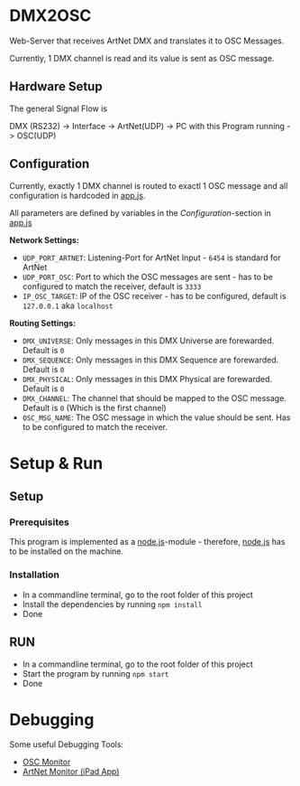 # DMX2OSC

Web-Server that receives ArtNet DMX and translates it to OSC Messages.

Currently, 1 DMX channel is read and its value is sent as OSC message.

## Hardware Setup

The general Signal Flow is

DMX (RS232) -> Interface -> ArtNet(UDP) -> PC with this Program running -> OSC(UDP)

## Configuration

Currently, exactly 1 DMX channel is routed to exactl 1 OSC message and all configuration is hardcoded in [app.js](app.js).

All parameters are defined by variables in the _Configuration_-section in [app.js](app.js)

__Network Settings:__

* ```UDP_PORT_ARTNET```: Listening-Port for ArtNet Input - ```6454``` is standard for ArtNet
* ```UDP_PORT_OSC```: Port to which the OSC messages are sent - has to be configured to match the receiver, default is ```3333```
* ```IP_OSC_TARGET```: IP of the OSC receiver - has to be configured, default is ```127.0.0.1``` aka ```localhost```

__Routing Settings:__

* ```DMX_UNIVERSE```: Only messages in this DMX Universe are forewarded. Default is ```0```
* ```DMX_SEQUENCE```: Only messages in this DMX Sequence are forewarded. Default is ```0```
* ```DMX_PHYSICAL```: Only messages in this DMX Physical are forewarded. Default is ```0```
* ```DMX_CHANNEL```: The channel that should be mapped to the OSC message. Default is ```0``` (Which is the first channel)
* ```OSC_MSG_NAME```: The OSC message in which the value should be sent. Has to be configured to match the receiver. 


# Setup & Run

## Setup

### Prerequisites 

This program is implemented as a [node.js](http://nodejs.org)-module - therefore, [node.js](http://nodejs.org) has to be installed on the machine.

### Installation

* In a commandline terminal, go to the root folder of this project
* Install the dependencies by running ```npm install```
* Done

## RUN

* In a commandline terminal, go to the root folder of this project
* Start the program by running ```npm start```
* Done

# Debugging

Some useful Debugging Tools:

* [OSC Monitor](http://mac.softpedia.com/get/Audio/OSC-Monitor.shtml)
* [ArtNet Monitor (iPad App)](https://itunes.apple.com/de/app/iview-artnet/id494638579?mt=8)
